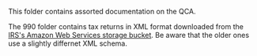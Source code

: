 This folder contains assorted documentation on the QCA.

The 990 folder contains tax returns in XML format downloaded from the [IRS's Amazon Web Services storage bucket](https://registry.opendata.aws/irs990/). Be aware that the older ones use a slightly differnet XML schema.
